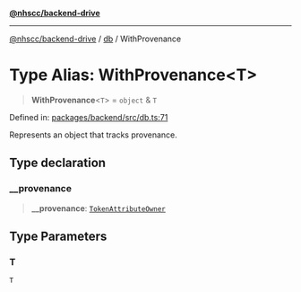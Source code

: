 [**@nhscc/backend-drive**](../../README.md)

***

[@nhscc/backend-drive](../../README.md) / [db](../README.md) / WithProvenance

# Type Alias: WithProvenance\<T\>

> **WithProvenance**\<`T`\> = `object` & `T`

Defined in: [packages/backend/src/db.ts:71](https://github.com/nhscc/drive.api.hscc.bdpa.org/blob/718231ebbb0b386db32934d648e2479e8a0b4a18/packages/backend/src/db.ts#L71)

Represents an object that tracks provenance.

## Type declaration

### \_\_provenance

> **\_\_provenance**: [`TokenAttributeOwner`](TokenAttributeOwner.md)

## Type Parameters

### T

`T`

